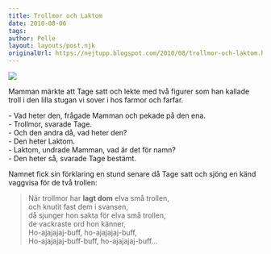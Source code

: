 ```yaml
---
title: Trollmor och Laktom
date: 2010-08-06
tags: 	
author: Pelle
layout: layouts/post.njk
originalUrl: https://nejtupp.blogspot.com/2010/08/trollmor-och-laktom.html
---
```


<p class="mobile-photo"><img src="../../../img/2010/08/bild-727645.JPG" border="0"></p>Mamman märkte att Tage satt och lekte med två figurer som han kallade troll i den lilla stugan vi sover i hos farmor och farfar.<p>- Vad heter den, frågade Mamman och pekade på den ena.<br>- Trollmor, svarade Tage.<br>- Och den andra då, vad heter den?<br>- Den heter Laktom.<br>- Laktom, undrade Mamman, vad är det för namn?<br>- Den heter så, svarade Tage bestämt.</p><p>Namnet fick sin förklaring en stund senare då Tage satt och sjöng en känd vaggvisa för de två trollen:</p><blockquote>När trollmor har <b>lagt dom</b> elva små trollen,<br>och knutit fast dem i svansen,<br>då sjunger hon sakta för elva små trollen,<br>de vackraste ord hon känner,<br>Ho-ajajajaj-buff, ho-ajajajaj-buff,<br>Ho-ajajajaj-buff-buff, ho-ajajajaj-buff...</blockquote>
